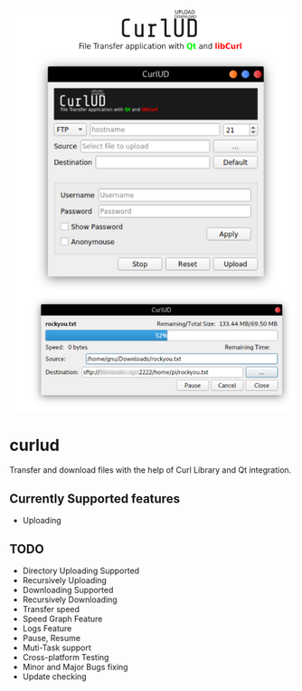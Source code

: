 ![picture alt](https://github.com/xhimanshuz/curlud/blob/master/Data/githubPortfolio.png "Features")
# curlud
Transfer and download files with the help of Curl Library and Qt integration.

## Currently Supported features
* Uploading

## TODO
* Directory Uploading Supported
* Recursively Uploading
* Downloading Supported
* Recursively Downloading
* Transfer speed
* Speed Graph Feature
* Logs Feature
* Pause, Resume
* Muti-Task support
* Cross-platform Testing
* Minor and Major Bugs fixing
* Update checking
